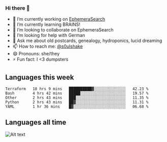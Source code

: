 ### Hi there 👋

<!--
**soulshake/soulshake** is a ✨ _special_ ✨ repository because its `README.md` (this file) appears on your GitHub profile.

Here are some ideas to get you started:

- 🔭 I’m currently working on ...
- 🌱 I’m currently learning ...
- 👯 I’m looking to collaborate on ...
- 🤔 I’m looking for help with ...
- 💬 Ask me about ...
- 📫 How to reach me: ...
- 😄 Pronouns: ...
- ⚡ Fun fact: ...
-->


- 🔭 I’m currently working on [EphemeraSearch](https://www.ephemerasearch.com/)
- 🌱 I’m currently learning BRAINS!
- 👯 I’m looking to collaborate on EphemeraSearch
- 🤔 I’m looking for help with German
- 💬 Ask me about old postcards, genealogy, hydroponics, lucid dreaming
- 📫 How to reach me: [@s0ulshake](https://twitter.com/soulshake)
- 😄 Pronouns: she/they
- ⚡ Fun fact: I <3 dumpsters

## Languages this week

<!--START_SECTION:waka-->
```text
Terraform   10 hrs 9 mins   ██████████▓░░░░░░░░░░░░░░   42.23 % 
Bash        4 hrs 42 mins   █████░░░░░░░░░░░░░░░░░░░░   19.57 % 
Other       2 hrs 43 mins   ███░░░░░░░░░░░░░░░░░░░░░░   11.35 % 
Python      2 hrs 43 mins   ██▓░░░░░░░░░░░░░░░░░░░░░░   11.31 % 
YAML        1 hr 36 mins    █▓░░░░░░░░░░░░░░░░░░░░░░░   06.68 % 
```
<!--END_SECTION:waka-->

## Languages all time
![Alt text](https://wakatime.com/share/@aj/6aa10b67-a5e9-4fb1-acaf-8692f4385172.svg)
